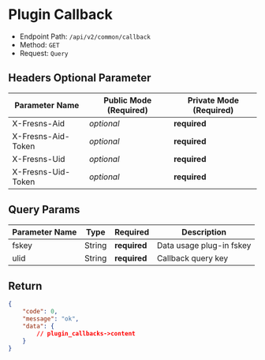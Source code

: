 # Plugin Callback

- Endpoint Path: `/api/v2/common/callback`
- Method: `GET`
- Request: `Query`

## Headers Optional Parameter

| Parameter Name | Public Mode (Required) | Private Mode (Required) |
| --- | --- | --- |
| X-Fresns-Aid | *optional* | **required** |
| X-Fresns-Aid-Token | *optional* | **required** |
| X-Fresns-Uid | *optional* | **required** |
| X-Fresns-Uid-Token | *optional* | **required** |

## Query Params

| Parameter Name | Type | Required | Description |
| --- | --- | --- | --- |
| fskey | String | **required** | Data usage plug-in fskey |
| ulid | String | **required** | Callback query key |

## Return

```json
{
    "code": 0,
    "message": "ok",
    "data": {
        // plugin_callbacks->content
    }
}
```
